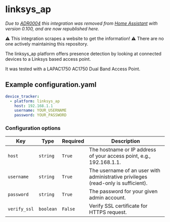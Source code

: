 # linksys_ap

_Due to [ADR0004](https://github.com/home-assistant/architecture/blob/master/adr/0004-webscraping.md) this integration was removed from [Home Assistant](https://github.com/home-assistant/home-assistant/tree/0.99.0) with version 0.100, and are now republished here._

⚠️ This integration scrapes a website to get the information!
⚠️ There are no one actively maintaining this repository.

The linksys_ap platform offers presence detection by looking at connected devices to a Linksys based access point.

It was tested with a LAPAC1750 AC1750 Dual Band Access Point.

## Example configuration.yaml

```yaml
device_tracker:
  - platform: linksys_ap
    host: 192.168.1.1
    username: YOUR_USERNAME
    password: YOUR_PASSWORD
```

### Configuration options

Key | Type | Required | Description
-- | -- | -- | --
`host` | `string` | `True` | The hostname or IP address of your access point, e.g., 192.168.1.1.
`username` | `string` | `True` | The username of an user with administrative privileges (read-only is sufficient).
`password` | `string` | `True` | The password for your given admin account.
`verify_ssl` | `boolean` | `False` | Verify SSL certificate for HTTPS request.